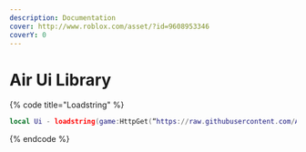 ```yaml
---
description: Documentation
cover: http://www.roblox.com/asset/?id=9608953346
coverY: 0
---
```


# Air Ui Library&#x20;

{% code title="Loadstring" %}
```lua
local Ui - loadstring(game:HttpGet(“https://raw.githubusercontent.com/AirPlayzYT/AirForce-X/main/Air%20Ui%20Library.lua”))()
```
{% endcode %}
